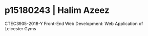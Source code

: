 # p15180243 | Halim Azeez
CTEC3905-2018-Y Front-End Web Development: 
Web Application of Leicester Gyms
